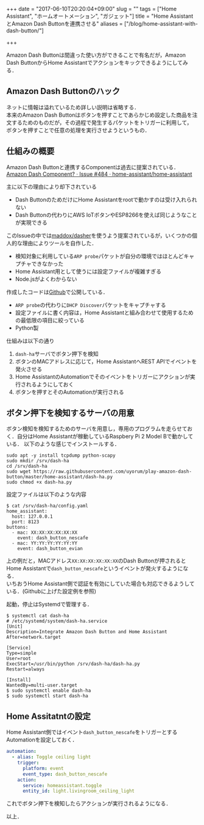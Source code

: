 +++
date = "2017-06-10T20:20:04+09:00"
slug = ""
tags = ["Home Assistant", "ホームオートメーション", "ガジェット"]
title = "Home AssistantとAmazon Dash Buttonを連携させる"
aliases = ["/blog/home-assistant-with-dash-button/"]

+++

Amazon Dash Buttonは間違った使い方ができることで有名だが，Amazon Dash ButtonからHome Assistantでアクションをキックできるようにしてみる．

<!--more-->

## Amazon Dash Buttonのハック

ネットに情報は溢れているため詳しい説明は省略する．  
本来のAmazon Dash Buttonはボタンを押すことであらかじめ設定した商品を注文するためのものだが，その過程で発生するパケットをトリガーに利用して，
ボタンを押すことで任意の処理を実行させようというもの．

## 仕組みの概要

Amazon Dash Buttonと連携するComponentは過去に提案されている．  
[Amazon Dash Component? · Issue #484 · home-assistant/home-assistant](https://github.com/home-assistant/home-assistant/issues/484)

主に以下の理由により却下されている

* Dash ButtonのためだけにHome Assistantをrootで動かすのは受け入れられない
* Dash Buttonの代わりにAWS IoTボタンやESP8266を使えば同じようなことが実現できる

このIssueの中では[maddox/dasher](https://github.com/maddox/dasher)を使うよう提案されているが，いくつかの個人的な理由によりツールを自作した．

* 検知対象に利用している`ARP probe`パケットが自分の環境ではほとんどキャプチャできなかった
* Home Assistant用として使うには設定ファイルが複雑すぎる
* Node.jsがよくわからない

作成したコードは[Github](https://github.com/uyorum/play-amazon-dash-button/tree/master/home-assistant)で公開している．

* `ARP probe`の代わりに`DHCP Discover`パケットをキャプチャする
* 設定ファイルに書く内容は，Home Assistantと組み合わせて使用するための最低限の項目に絞っている
* Python製

仕組みは以下の通り

1. `dash-ha`サーバでボタン押下を検知
1. ボタンのMACアドレスに応じて，Home AssistantへREST APIでイベントを発火させる
1. Home AssistantのAutomationでそのイベントをトリガーにアクションが実行されるようにしておく
1. ボタンを押すとそのAutomationが実行される

## ボタン押下を検知するサーバの用意

ボタン検知を検知するためのサーバを用意し，専用のプログラムを走らせておく．自分はHome Assistantが稼動しているRaspbery Pi 2 Model Bで動かしている．
以下のような感じでインストールする．

``` shell
sudo apt -y install tcpdump python-scapy
sudo mkdir /srv/dash-ha
cd /srv/dash-ha
sudo wget https://raw.githubusercontent.com/uyorum/play-amazon-dash-button/master/home-assistant/dash-ha.py
sudo chmod +x dash-ha.py
```

設定ファイルは以下のような内容

``` shell
$ cat /srv/dash-ha/config.yaml
home_assistant:
  host: 127.0.0.1
  port: 8123
buttons:
  - mac: XX:XX:XX:XX:XX:XX
    event: dash_button_nescafe
  - mac: YY:YY:YY:YY:YY:YY
    event: dash_button_evian
```

上の例だと，MACアドレス`XX:XX:XX:XX:XX:XX`のDash Buttonが押されるとHome Assistantで`dash_button_nescafe`というイベントが発火するようになる．  
いちおうHome Assistant側で認証を有効にしていた場合も対応できるようしている．(Githubに上げた設定例を参照)

起動，停止はSystemdで管理する．

``` shell
$ systemctl cat dash-ha
# /etc/systemd/system/dash-ha.service
[Unit]
Description=Integrate Amazon Dash Button and Home Assistant
After=network.target

[Service]
Type=simple
User=root
ExecStart=/usr/bin/python /srv/dash-ha/dash-ha.py
Restart=always

[Install]
WantedBy=multi-user.target
$ sudo systemctl enable dash-ha
$ sudo systemctl start dash-ha
```

## Home Assitatntの設定

Home Assistant側ではイベント`dash_button_nescafe`をトリガーとするAutomationを設定しておく．

``` yaml
automation:
  - alias: Toggle ceiling light
    trigger:
      platform: event
      event_type: dash_button_nescafe
    action:
      service: homeassistant.toggle
      entity_id: light.livingroom_ceiling_light
```

これでボタン押下を検知したらアクションが実行されるようになる．

以上．
